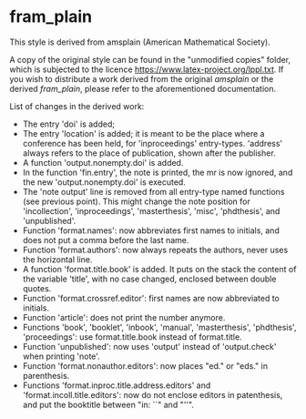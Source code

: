 # fram_plain
This style is derived from amsplain (American Mathematical Society).

A copy of the original style can be found in the "unmodified copies" folder, which is subjected to the licence https://www.latex-project.org/lppl.txt.
If you wish to distribute a work derived from the original *amsplain* or the derived *fram_plain*, please refer to the aforementioned documentation.

List of changes in the derived work:
 - The entry 'doi' is added;
 - The entry 'location' is added; it is meant to be the place where a conference has been held, for 'inproceedings' entry-types. 'address' always refers to the place of publication, shown after the publisher.
 - A function 'output.nonempty.doi' is added.
 - In the function 'fin.entry', the note is printed, the mr is now ignored, and the new 'output.nonempty.doi' is executed.
 - The 'note output' line is removed from all entry-type named functions (see previous point). This might change the note position for 'incollection', 'inproceedings', 'masterthesis', 'misc', 'phdthesis', and 'unpublished'.
 - Function 'format.names': now abbreviates first names to initials, and does not put a comma before the last name.
 - Function 'format.authors': now always repeats the authors, never uses the horizontal line.
 - A function 'format.title.book' is added. It puts on the stack the content of the variable 'title', with no case changed, enclosed between double quotes.
 - Function 'format.crossref.editor': first names are now abbreviated to initials.
 - Function 'article': does not print the number anymore.
 - Functions 'book', 'booklet', 'inbook', 'manual', 'masterthesis', 'phdthesis', 'proceedings': use format.title.book instead of format.title.
 - Function 'unpublished': now uses 'output' instead of 'output.check' when printing 'note'.
 - Function 'format.nonauthor.editors': now places "ed." or "eds." in parenthesis.
 - Functions 'format.inproc.title.address.editors' and 'format.incoll.title.editors': now do not enclose editors in patenthesis, and put the booktitle between "in: ``" and "''".
